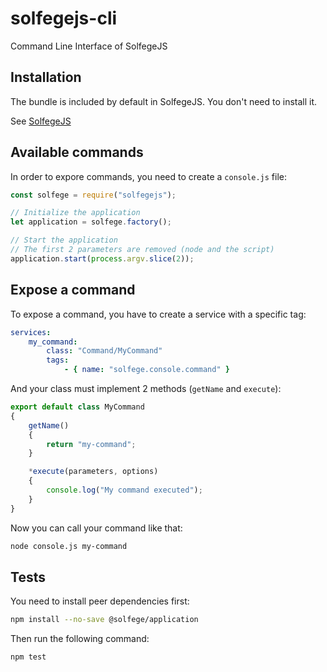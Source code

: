 solfegejs-cli
=============

Command Line Interface of SolfegeJS


Installation
------------

The bundle is included by default in SolfegeJS. You don't need to install it.

See [SolfegeJS](https://github.com/neolao/solfege/)


Available commands
------------------

In order to expore commands, you need to create a `console.js` file:

```javascript
const solfege = require("solfegejs");

// Initialize the application
let application = solfege.factory();

// Start the application
// The first 2 parameters are removed (node and the script)
application.start(process.argv.slice(2));
```


Expose a command
----------------

To expose a command, you have to create a service with a specific tag:

```yaml
services:
    my_command:
        class: "Command/MyCommand"
        tags:
            - { name: "solfege.console.command" }
```

And your class must implement 2 methods (`getName` and `execute`):

```javascript
export default class MyCommand
{
    getName()
    {
        return "my-command";
    }

    *execute(parameters, options)
    {
        console.log("My command executed");
    }
}
```

Now you can call your command like that:

```bash
node console.js my-command
```

Tests
-----

You need to install peer dependencies first:

```bash
npm install --no-save @solfege/application
```

Then run the following command:

```bash
npm test
```
